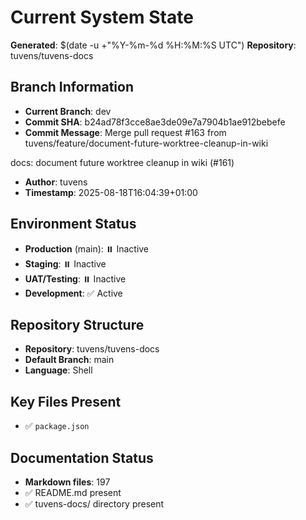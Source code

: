 # Current System State
**Generated**: $(date -u +"%Y-%m-%d %H:%M:%S UTC")
**Repository**: tuvens/tuvens-docs

## Branch Information
- **Current Branch**: dev
- **Commit SHA**: b24ad78f3cce8ae3de09e7a7904b1ae912bebefe
- **Commit Message**: Merge pull request #163 from tuvens/feature/document-future-worktree-cleanup-in-wiki

docs: document future worktree cleanup in wiki (#161)
- **Author**: tuvens
- **Timestamp**: 2025-08-18T16:04:39+01:00

## Environment Status
- **Production** (main): ⏸️ Inactive
- **Staging**: ⏸️ Inactive
- **UAT/Testing**: ⏸️ Inactive
- **Development**: ✅ Active

## Repository Structure
- **Repository**: tuvens/tuvens-docs
- **Default Branch**: main
- **Language**: Shell

## Key Files Present
- ✅ `package.json`

## Documentation Status
- **Markdown files**: 197
- ✅ README.md present
- ✅ tuvens-docs/ directory present
